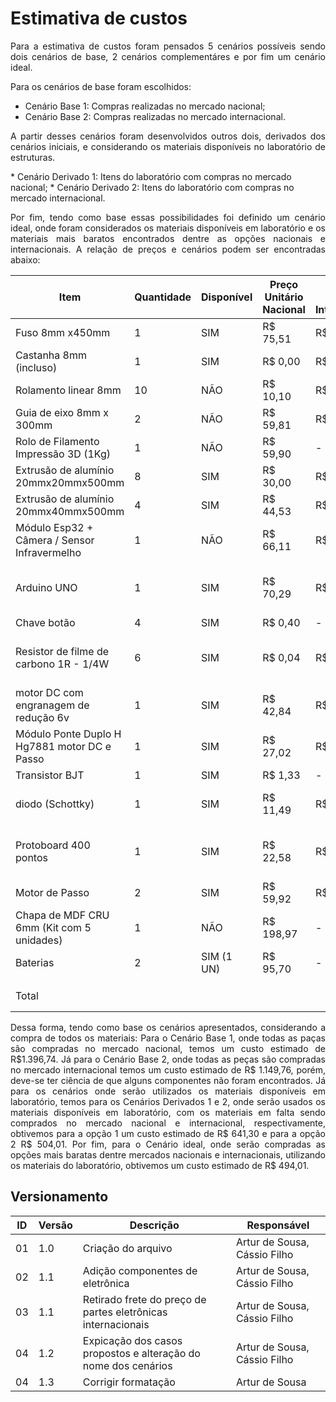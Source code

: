 # Estimativa de custos
<p style="text-align:justify;">
Para a estimativa de custos foram pensados 5 cenários possíveis sendo dois cenários de base, 2 cenários
complementáres e por fim um cenário ideal.

Para os cenários de base foram escolhidos:
</p>

* Cenário Base 1: Compras realizadas no mercado nacional; 
* Cenário Base 2: Compras realizadas no mercado internacional.

<p style="text-align:justify;">
A partir desses cenários foram desenvolvidos outros dois, derivados dos cenários iniciais, e
considerando os materiais disponíveis no laboratório de estruturas.
</p>
* Cenário Derivado 1: Itens do laboratório com compras no mercado nacional;
* Cenário Derivado 2: Itens do laboratório com compras no mercado internacional.

<p style="text-align:justify;">
Por fim, tendo como base essas possibilidades foi definido um cenário ideal, onde foram considerados os
materiais disponíveis em laboratório e os materiais mais baratos encontrados dentre as opções nacionais
e internacionais. A relação de preços e cenários podem ser encontradas abaixo:
</p>


| Item                                         | Quantidade | Disponível | Preço Unitário Nacional | Preço Unitário Internacional | Cenário Base 1 | Cenário Base 2 | Cenário Derivado 1 | Cenário Derivado 2 | Cenário Ideal | Links Nacional                                                                                                                                                                                                                                                           | Links Internacional                                                                                                                                                                                                                                                                                                                                                                                                                                                                                                             |
|----------------------------------------------|------------|------------|-------------------------|------------------------------|----------------|----------------|--------------------|--------------------|---------------|--------------------------------------------------------------------------------------------------------------------------------------------------------------------------------------------------------------------------------------------------------------------------|---------------------------------------------------------------------------------------------------------------------------------------------------------------------------------------------------------------------------------------------------------------------------------------------------------------------------------------------------------------------------------------------------------------------------------------------------------------------------------------------------------------------------------|
| Fuso 8mm x450mm                              | 1          | SIM        | R$ 75,51                | R$ 28,55                     | R$ 75,51       | R$ 28,55       | R$ 0,00            | R$ 0,00            | R$ 0,00       | https://produto.mercadolivre.com.br/MLB-3928943676                                                                                                                                                                                                                       | https://pt.aliexpress.com/item/32970128435.html                                                                                                                                                                                                                                                                                                                                                                                                                                                                                 |
| Castanha 8mm (incluso)                       | 1          | SIM        | R$ 0,00                 | R$ 0,00                      | R$ 0,00        | R$ 0,00        | R$ 0,00            | R$ 0,00            | R$ 0,00       | Incluso                                                                                                                                                                                                                                                                  | Incluso                                                                                                                                                                                                                                                                                                                                                                                                                                                                                                                         |
| Rolamento linear 8mm                         | 10         | NÃO        | R$ 10,10                | R$ 2,78                      | R$ 101,00      | R$ 27,80       | R$ 101,00          | R$ 27,80           | R$ 27,80      | https://www.mercadolivre.com.br/kit-c-10-rolamento-linear-lm8uu-para-eixo-8mm-3d-printer/p/MLB27244953                                                                                                                                                                   | https://pt.aliexpress.com/item/4000909655407.html                                                                                                                                                                                                                                                                                                                                                                                                                                                                               |
| Guia de eixo 8mm x 300mm                     | 2          | NÃO        | R$ 59,81                | R$ 32,97                     | R$ 119,62      | R$ 65,94       | R$ 119,62          | R$ 65,94           | R$ 65,94      | https://produto.mercadolivre.com.br/MLB-2089236556                                                                                                                                                                                                                       | https://pt.aliexpress.com/item/1005006293171727.html                                                                                                                                                                                                                                                                                                                                                                                                                                                                            |
| Rolo de Filamento Impressão 3D (1Kg)         | 1          | NÃO        | R$ 59,90                | -                            | R$ 59,90       | -              | R$ 59,90           | R$ 69,90           | R$ 69,90      | https://shopee.com.br/Filamento-Outlet-com-Variação-de-Cor-1kg-Para-Impressora-3D-FDM-Voolt3D-Oficial-i.313159848.22092956917                                                                                                                                            | -                                                                                                                                                                                                                                                                                                                                                                                                                                                                                                                               |
| Extrusão de alumínio 20mmx20mmx500mm         | 8          | SIM        | R$ 30,00                | R$ 44,38                     | R$ 240,00      | R$ 355,04      | R$ 0,00            | R$ 0,00            | R$ 0,00       | https://www.tdtec.com.br/perfil-estrutural/perfil-de-aluminio-estrutural-v-slot-20x20-tipo-openbuilds                                                                                                                                                                    | https://pt.aliexpress.com/item/1005005910803446.html                                                                                                                                                                                                                                                                                                                                                                                                                                                                            |
| Extrusão de alumínio 20mmx40mmx500mm         | 4          | SIM        | R$ 44,53                | R$ 137,14                    | R$ 178,10      | R$ 548,56      | R$ 0,00            | R$ 0,00            | R$ 0,00       | https://www.tdtec.com.br/perfil-estrutural/perfil-de-aluminio-estrutural-v-slot-20x40-tipo-openbuilds                                                                                                                                                                    | https://pt.aliexpress.com/item/1005004784760394.html                                                                                                                                                                                                                                                                                                                                                                                                                                                                            |
| Módulo Esp32 + Câmera / Sensor Infravermelho | 1          | NÃO        | R$ 66,11                | R$ 45,70                     | R$ 66,11       | R$ 45,70       | R$ 66,11           | R$ 45,70           | R$ 45,70      | https://www.mercadolivre.com.br/modulo-esp32-cam-com-cmera-ov2640/p/MLB32809377                                                                                                                                                                                          | https://pt.aliexpress.com/item/1005006299363624.html                                                                                                                                                                                                                                                                                                                                                                                                                                                                            |
| Arduino UNO                                  | 1          | SIM        | R$ 70,29                | R$ 21,07                     | R$ 70,29       | R$ 21,07       | R$ 0,00            | R$ 0,00            | R$ 0,00       | https://www.huinfinito.com.br/arduino/1033-arduino-uno-com-atmega328-smd.html                                                                                                                                                                                            | https://pt.aliexpress.com/item/1005006141687578.html?spm=a2g0o.productlist.main.7.313e57b0vrEL1E&algo_pvid=f885826b-05d8-4390-9d7a-c35b119eaff3&aem_p4p_detail=202404150554215251982323599200008026716&algo_exp_id=f885826b-05d8-4390-9d7a-c35b119eaff3-3&pdp_npi=4%40dis%21BRL%2136.49%2116.49%21%21%2149.21%2122.24%21%40210318ec17131856615296773e721d%2112000037894750469%21sea%21BR%210%21AB&curPageLogUid=lWYciB9cykkQ&utparam-url=scene%3Asearch%7Cquery_from%3A&search_p4p_id=202404150554215251982323599200008026716_4 |
| Chave botão                                  | 4          | SIM        | R$ 0,40                 | -                            | R$ 1,60        | -              | R$ 0,00            | -                  | R$ 0,00       | https://www.huinfinito.com.br/interruptores/543-chave-botao-85x85-b-6t-s-trava.html                                                                                                                                                                                      | -                                                                                                                                                                                                                                                                                                                                                                                                                                                                                                                               |
| Resistor de filme de carbono 1R - 1/4W       | 6          | SIM        | R$ 0,04                 | R$ 0,12                      | R$ 0,24        | R$ 0,72        | R$ 0,00            | R$ 0,00            | R$ 0,00       | https://www.huinfinito.com.br/resistores-de-filme-de-carbono/283-resistor-de-filme-de-carbono-1r-1-4w.html                                                                                                                                                               | https://www.aliexpress.com/item/1005002496424742.html?spm=a2g0o.productlist.main.1.1ce44712e39Ua6&algo_pvid=23293f80-d310-40e1-9111-7d9dcf9c75a3&aem_p4p_detail=202404150621251655448693306520007820727&algo_exp_id=23293f80-d310-40e1-9111-7d9dcf9c75a3-0&pdp_npi=4%40dis%21BRL%2111.63%2111.63%21%21%212.16%212.16%21%402103094c17131872852067300e3bac%2112000030750473779%21sea%21BR%210%21AB&curPageLogUid=DUZN3CADVwjF&utparam-url=scene%3Asearch%7Cquery_from%3A&search_p4p_id=202404150621251655448693306520007820727_1  |
| motor DC com engranagem de redução 6v        | 1          | SIM        | R$ 42,84                | R$ 18,13                     | R$ 42,84       | R$ 18,13       | R$ 0,00            | R$ 0,00            | R$ 0,00       | https://www.baudaeletronica.com.br/produto/mini-motor-dc-com-reducao-6v-500rpm.html?utm_source=Site&utm_medium=GoogleMerchant&utm_campaign=GoogleMerchant&gad_source=1&gclid=CjwKCAjwoPOwBhAeEiwAJuXRh_wpHMFedUTWvo59crNdQjO2p7oMZvm8hBuijGtb22ufxZvqVjspMBoCIC0QAvD_BwE | https://www.aliexpress.com/item/1005004251974863.html?spm=a2g0o.productlist.main.1.122921fdeFWKk1&algo_pvid=08c06a2d-6d7f-4505-868c-032c7d329bd1&algo_exp_id=08c06a2d-6d7f-4505-868c-032c7d329bd1-0&pdp_npi=4%40dis%21BRL%2133.61%2114.49%21%21%216.24%212.69%21%402101fb0f17131876757587028e235d%2112000028528984654%21sea%21BR%210%21AB&curPageLogUid=saBHDMeg2D80&utparam-url=scene%3Asearch%7Cquery_from%3A                                                                                                                 |
| Módulo Ponte Duplo H Hg7881 motor DC e Passo | 1          | SIM        | R$ 27,02                | R$ 3,87                      | R$ 27,02       | R$ 3,87        | R$ 0,00            | R$ 0,00            | R$ 0,00       | https://www.tecnotronics.com.br/modulo-ponte-duplo-h-hg7881.html                                                                                                                                                                                                         | https://www.aliexpress.com/item/32848290319.html?spm=a2g0o.productlist.main.1.23eb34754woHNx&algo_pvid=2448a6af-e0e3-48fc-8ba5-740dac35561d&algo_exp_id=2448a6af-e0e3-48fc-8ba5-740dac35561d-0&pdp_npi=4%40dis%21BRL%215.22%213.12%21%21%210.97%210.58%21%402103080e17131878819071801ece7a%2112000016870420782%21sea%21BR%210%21AB&curPageLogUid=82fBeSE0UiL5&utparam-url=scene%3Asearch%7Cquery_from%3A                                                                                                                        |
| Transistor BJT                               | 1          | SIM        | R$ 1,33                 | -                            | R$ 1,33        | -              | R$ 0,00            | -                  | R$ 0,00       | https://www.huinfinito.com.br/pnp/460-transistor-2n2904-pnp-metalico.html                                                                                                                                                                                                | -                                                                                                                                                                                                                                                                                                                                                                                                                                                                                                                               |
| diodo  (Schottky)                            | 1          | SIM        | R$ 11,49                | R$ 5,98                      | R$ 11,49       | R$ 5,98        | R$ 0,00            | R$ 0,00            | R$ 0,00       | https://www.huinfinito.com.br/diodos/658-diodo-uf5408.html                                                                                                                                                                                                               | https://www.aliexpress.com/item/32868971895.html?spm=a2g0o.productlist.main.5.4363252eXUs5vH&algo_pvid=6c5c1d84-4eef-4557-8c91-3c5c782826fd&algo_exp_id=6c5c1d84-4eef-4557-8c91-3c5c782826fd-2&pdp_npi=4%40dis%21BRL%219.53%214.99%21%21%211.76%210.92%21%402103080b17131881999871019efc5d%2165531412216%21sea%21BR%210%21AB&curPageLogUid=ORoTfSVp1Uqh&utparam-url=scene%3Asearch%7Cquery_from%3A                                                                                                                              |
| Protoboard 400 pontos                        | 1          | SIM        | R$ 22,58                | R$ 7,19                      | R$ 22,58       | R$ 7,19        | R$ 0,00            | R$ 0,00            | R$ 0,00       | https://www.huinfinito.com.br/protoboards/1111-protoboard-400-pontos.html                                                                                                                                                                                                | https://www.aliexpress.com/item/1005006668666597.html?spm=a2g0o.productlist.main.3.2e6352ac5n39IF&algo_pvid=525466cc-a740-4876-8359-73b02d354470&algo_exp_id=525466cc-a740-4876-8359-73b02d354470-1&pdp_npi=4%40dis%21BRL%2119.48%215.84%21%21%2126.13%217.84%21%40210307bf17131883180324907eafb0%2112000037972008627%21sea%21BR%210%21AB&curPageLogUid=uWDw9UhAx2eD&utparam-url=scene%3Asearch%7Cquery_from%3A                                                                                                                 |
| Motor de Passo                               | 2          | SIM        | R$ 59,92                | R$ 17,19                     | R$ 119,84      | R$ 34,38       | R$ 0,00            | R$ 0,00            | R$ 0,00       | https://produto.mercadolivre.com.br/MLB-3302914449-motor-de-passo-nema-17-de-42kgf-para-impressora-3d-_JM                                                                                                                                                                | https://pt.aliexpress.com/item/1005004682938895.html                                                                                                                                                                                                                                                                                                                                                                                                                                                                            |
| Chapa de MDF CRU 6mm (Kit com 5 unidades)    | 1          | NÃO        | R$ 198,97               | -                            | R$ 198,97      | -              | R$ 198,97          | -                  | R$ 198,97     | https://produto.mercadolivre.com.br/MLB-3175030094-kit-5-chapas-mdf-cru-80x70-6mm-todos-os-tamanhos--_JM                                                                                                                                                                 |                                                                                                                                                                                                                                                                                                                                                                                                                                                                                                                                 |
| Baterias                                     | 2          | SIM (1 UN) | R$ 95,70                | -                            | R$ 95,70       | -              | R$ 95,70           | -                  | R$ 95,70      | https://www.amazon.com.br/dp/B075X3GVQS?ref_=cm_sw_r_cso_wa_apin_dp_PSWKX8TX5KSZ31Q6XSW4&starsLeft=1                                                                                                                                                                     |                                                                                                                                                                                                                                                                                                                                                                                                                                                                                                                                 |
|                                              |            |            |                         |                              |                |                |                    |                    |               |                                                                                                                                                                                                                                                                          |                                                                                                                                                                                                                                                                                                                                                                                                                                                                                                                                 |
| Total                                        |            |            |                         |                              | R$ 1.102,07    | R$ 1.149,76    | R$ 346,63          | R$ 209,34          | R$ 199,34     |                                                                                                                                                                                                                                                                          |                                                                                                                                                                                                                                                                                   <font size="2"><p style="text-align: center">Fonte: Tabela de Custo - Autoria Própria.</p></font>                                                                                                                                                                                                                                              |
<p style="text-align:justify;">
Dessa forma, tendo como base os cenários apresentados, considerando a compra de todos os materiais: 
Para o Cenário Base 1, onde todas as paças são compradas no mercado nacional, temos um custo estimado 
de R$1.396,74. Já para o Cenário Base 2, onde todas as peças são compradas no mercado internacional 
temos um custo estimado de R$ 1.149,76, porém, deve-se ter ciência de que alguns componentes não foram 
encontrados. Já para os cenários onde serão utilizados os materiais disponíveis em laboratório, temos 
para os Cenários Derivados 1 e 2, onde serão usados os materiais disponíveis em laboratório, com os 
materiais em falta sendo comprados no mercado nacional e internacional, respectivamente, obtivemos 
para a opção 1 um custo estimado de R$ 641,30 e para a opção 2 R$ 504,01. 
Por fim, para o Cenário ideal, onde serão compradas as opções mais baratas dentre mercados nacionais e
internacionais, utilizando os materiais do laboratório, obtivemos um custo estimado de R$ 494,01.
</p>

## Versionamento
| ID | Versão | Descrição                                                       |Responsável|
|----|--------|-----------------------------------------------------------------| ----- |
| 01 | 1.0    | Criação do arquivo                                              | Artur de Sousa, Cássio Filho |
| 02 | 1.1    | Adição componentes de eletrônica                                | Artur de Sousa, Cássio Filho |
| 03 | 1.1    | Retirado frete do preço de partes eletrônicas internacionais    | Artur de Sousa, Cássio Filho |
| 04 | 1.2    | Expicação dos casos propostos  e alteração do nome dos cenários | Artur de Sousa, Cássio Filho |
| 04 | 1.3    | Corrigir formatação                                             | Artur de Sousa               |
